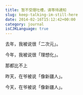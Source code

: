 ```yaml
---
title: 暂不受理吐槽，请等待通知
slug: keep-talking-im-still-here
date: 2014-02-16T15:12:42+00:00
category: journal
isCJKLanguage: true
---
```

去年，我被说很「二次元」。  

今年，我被说很「理想化」。  

那都比不上  

昨天，在爷被说「像新疆人」。  

今天，在爷被说「像新疆人」。